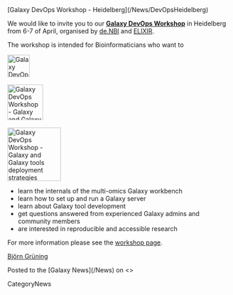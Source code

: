 <div class='newsItemHeader'>[Galaxy DevOps Workshop - Heidelberg](/News/DevOpsHeidelberg)</div>

We would like to invite you to our **[Galaxy DevOps Workshop](https://goo.gl/8dNSdy)** in Heidelberg from 6-7 of April, organised by [de.NBI](https://www.denbi.de/) and [ELIXIR](https://www.elixir-europe.org/).

The workshop is intended for Bioinformaticians who want to

<div class='right'>
<a href='https://docs.google.com/document/d/12lVx9yNfexYJADSDtBL30Y5gY1vb1BVb_EVuEosy1ag'><img src='/Images/Logos/deNBILogo.png' alt='Galaxy DevOps Workshop - Galaxy and Galaxy tools deployment strategies' height="50" /></a> <br /><br />
<a href='https://docs.google.com/document/d/12lVx9yNfexYJADSDtBL30Y5gY1vb1BVb_EVuEosy1ag'><img src='/Images/Logos/FreiburgGalaxyTeam.png' alt='Galaxy DevOps Workshop - Galaxy and Galaxy tools deployment strategies' height="80" /></a>
</div>
<div class='right'><br />
<a href='https://docs.google.com/document/d/12lVx9yNfexYJADSDtBL30Y5gY1vb1BVb_EVuEosy1ag'><img src='/Images/Logos/ElixirNoTextLogo.png' alt='Galaxy DevOps Workshop - Galaxy and Galaxy tools deployment strategies' height="120" /></a>
</div>

* learn the internals of the multi-omics Galaxy workbench
* learn how to set up and run a Galaxy server
* learn about Galaxy tool development
* get questions answered from experienced Galaxy admins and community members
* are interested in reproducible and accessible research

For more information please see the [workshop page](https://goo.gl/8dNSdy).

[Björn Grüning](/BjoernGruening)

<div class='newsItemFooter'>Posted to the [Galaxy News](/News) on <<Date(2016-03-17T20:21:12Z)>></div>

CategoryNews
